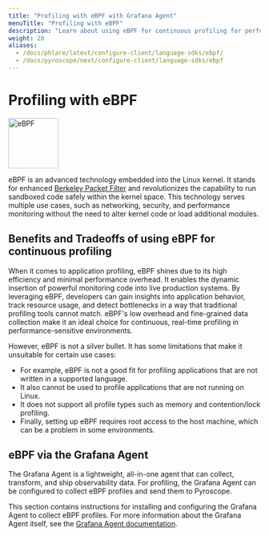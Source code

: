 ```yaml
---
title: "Profiling with eBPF with Grafana Agent"
menuTitle: "Profiling with eBPF"
description: "Learn about using eBPF for continuous profiling for performance optimization."
weight: 20
aliases:
  - /docs/phlare/latest/configure-client/language-sdks/ebpf/
  - /docs/pyroscope/next/configure-client/language-sdks/ebpf
---
```


# Profiling with eBPF

<img src="https://upload.wikimedia.org/wikipedia/commons/thumb/b/b0/EBPF_logo.png/240px-EBPF_logo.png" width="100px;" alt="eBPF"/>

eBPF is an advanced technology embedded into the Linux kernel. It stands for enhanced [Berkeley Packet Filter](https://en.wikipedia.org/wiki/EBPF) and revolutionizes the capability to run sandboxed code safely within the kernel space. This technology serves multiple use cases, such as networking, security, and performance monitoring without the need to alter kernel code or load additional modules.

## Benefits and Tradeoffs of using eBPF for continuous profiling

When it comes to application profiling, eBPF shines due to its high efficiency and minimal performance overhead. It enables the dynamic insertion of powerful monitoring code into live production systems. By leveraging eBPF, developers can gain insights into application behavior, track resource usage, and detect bottlenecks in a way that traditional profiling tools cannot match. eBPF's low overhead and fine-grained data collection make it an ideal choice for continuous, real-time profiling in performance-sensitive environments.

However, eBPF is not a silver bullet. It has some limitations that make it unsuitable for certain use cases:

- For example, eBPF is not a good fit for profiling applications that are not written in a supported language.
- It also cannot be used to profile applications that are not running on Linux.
- It does not support all profile types such as memory and contention/lock profiling.
- Finally, setting up eBPF requires root access to the host machine, which can be a problem in some environments.

## eBPF via the Grafana Agent

The Grafana Agent is a lightweight, all-in-one agent that can collect, transform, and ship observability data. For profiling, the Grafana Agent can be configured to collect eBPF profiles and send them to Pyroscope.

This section contains instructions for installing and configuring the Grafana Agent to collect eBPF profiles. For more information about the Grafana Agent itself, see the [Grafana Agent documentation](https://grafana.com/docs/agent/latest/flow/).
